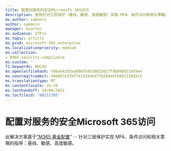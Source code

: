 ```yaml
---
title: 配置对服务的安全Microsoft 365访问
description: 查找针对三层保护（基线、敏感、高度敏感）实施 MFA、条件访问和相关策略的规范性指南。
ms.author: samanro
author: samanro
manager: bcarter
ms.audience: ITPro
ms.topic: article
ms.prod: microsoft-365-enterprise
ms.localizationpriority: medium
ms.collection:
- M365-security-compliance
ms.custom: ''
f1.keywords: NOCSH
ms.openlocfilehash: f86e642d2ea098fb4538025017f98998921959e4
ms.sourcegitcommit: d4b867e37bf741528ded7fb289e4f6847228d2c5
ms.translationtype: MT
ms.contentlocale: zh-CN
ms.lasthandoff: 10/06/2021
ms.locfileid: "60211785"
---
```

# <a name="configure-secure-access-to-microsoft-365-services"></a>配置对服务的安全Microsoft 365访问

此解决方案基于["M365 黄金配置](../security/office-365-security/microsoft-365-policies-configurations.md)" -- 针对三层保护实现 MFA、条件访问和相关策略的指导：基线、敏感、高度敏感。